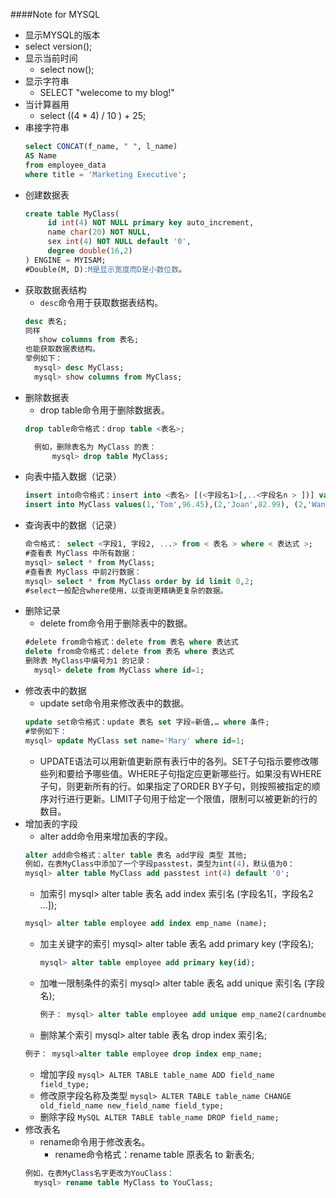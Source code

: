 ####Note for MYSQL
- 显示MYSQL的版本
 - select version();
- 显示当前时间
  - select now();
- 显示字符串
  - SELECT "welecome to my blog!"
- 当计算器用
  - select ((4 * 4) / 10 ) + 25; 
- 串接字符串
	```sql
	select CONCAT(f_name, " ", l_name) 
	AS Name 
	from employee_data 
	where title = 'Marketing Executive'; 
	```
- 创建数据表
   ```sql
   create table MyClass(
		id int(4) NOT NULL primary key auto_increment,
		name char(20) NOT NULL,
		sex int(4) NOT NULL default '0',
		degree double(16,2)
   ) ENGINE = MYISAM;
   #Double(M, D):M是显示宽度而D是小数位数。
   ```
- 获取数据表结构
  - `desc`命令用于获取数据表结构。
  ```sql
  desc 表名;
  同样
     show columns from 表名;
  也能获取数据表结构。
  举例如下：
	mysql> desc MyClass;
	mysql> show columns from MyClass;
  ```
- 删除数据表
  - drop table命令用于删除数据表。
  ```sql
  drop table命令格式：drop table <表名>;

	例如，删除表名为 MyClass 的表：
		mysql> drop table MyClass;
  ```
- 向表中插入数据（记录）
  ```sql
  insert into命令格式：insert into <表名> [(<字段名1>[,..<字段名n > ])] values ( 值1 )[, ( 值n )];
  insert into MyClass values(1,'Tom',96.45),(2,'Joan',82.99), (2,'Wang', 96.59);
  ```
- 查询表中的数据（记录）
  ```sql
  命令格式： select <字段1, 字段2, ...> from < 表名 > where < 表达式 >;
  #查看表 MyClass 中所有数据：
  mysql> select * from MyClass;
  #查看表 MyClass 中前2行数据：
  mysql> select * from MyClass order by id limit 0,2;
  #select一般配合where使用，以查询更精确更复杂的数据。
  ```
- 删除记录
  - delete from命令用于删除表中的数据。
  ```sql
  #delete from命令格式：delete from 表名 where 表达式
  delete from命令格式：delete from 表名 where 表达式
  删除表 MyClass中编号为1 的记录：
    mysql> delete from MyClass where id=1;
  ```
- 修改表中的数据
  - update set命令用来修改表中的数据。
  ```sql
  update set命令格式：update 表名 set 字段=新值,… where 条件;
  #举例如下：
  mysql> update MyClass set name='Mary' where id=1;
  ```
  - UPDATE语法可以用新值更新原有表行中的各列。SET子句指示要修改哪些列和要给予哪些值。WHERE子句指定应更新哪些行。如果没有WHERE子句，则更新所有的行。如果指定了ORDER BY子句，则按照被指定的顺序对行进行更新。LIMIT子句用于给定一个限值，限制可以被更新的行的数目。
- 增加表的字段
  - alter add命令用来增加表的字段。
  ```sql
  alter add命令格式：alter table 表名 add字段 类型 其他;
  例如，在表MyClass中添加了一个字段passtest，类型为int(4)，默认值为0：
  mysql> alter table MyClass add passtest int(4) default '0';
  ```
  - 加索引
   mysql> alter table 表名 add index 索引名 (字段名1[，字段名2 …]);
   ```sql
   mysql> alter table employee add index emp_name (name);
   ```
  - 加主关键字的索引
    mysql> alter table 表名 add primary key (字段名);
	```sql
	mysql> alter table employee add primary key(id);
	```
  - 加唯一限制条件的索引
    mysql> alter table 表名 add unique 索引名 (字段名);
	```sql
	例子： mysql> alter table employee add unique emp_name2(cardnumber);
	```
  - 删除某个索引
   mysql> alter table 表名 drop index 索引名;
   ```sql
   例子： mysql>alter table employee drop index emp_name;
   ```
  - 增加字段
   `mysql> ALTER TABLE table_name ADD field_name field_type;`
  - 修改原字段名称及类型
   `mysql> ALTER TABLE table_name CHANGE old_field_name new_field_name field_type;`
  - 删除字段
    `MySQL ALTER TABLE table_name DROP field_name;`
- 修改表名
  - rename命令用于修改表名。
    - rename命令格式：rename table 原表名 to 新表名;
  ```sql
  例如，在表MyClass名字更改为YouClass：
    mysql> rename table MyClass to YouClass;
  ```




















